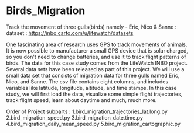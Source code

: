 # Birds_Migration

Track the movement of three gulls(birds) namely - Eric, Nico & Sanne : dataset : https://inbo.carto.com/u/lifewatch/datasets
 
One fascinating area of research uses GPS to track movements of animals.
It is now possible to manufacturer a small GPS device that is solar charged,
so you don't need to change batteries, and use
 it to track flight patterns of birds.
The data for this case study comes from the LifeWatch INBO project.
Several data sets have been released as part of this project.
We will use a small data set that consists of migration data for three
gulls named Eric, Nico, and Sanne.
The csv file contains eight columns, and includes variables
like latitude, longitude, altitude, and time stamps.
In this case study, we will first load the data,
visualize some simple flight trajectories,
track flight speed, learn about  daytime and much, much more.



Order of Project subparts :
1.bird_migration_trajectories_lat.long.py
2.bird_migration_speed.py
3.bird_migration_date.time.py
4.bird_migration_daily_mean_speed.py
5.bird_migration_cartographic.py

